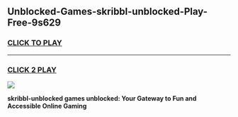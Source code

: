 
## Unblocked-Games-skribbl-unblocked-Play-Free-9s629
<h3>
<a href="https://premium76.site?title=skribbl-unblocked&ref=18A1">CLICK TO PLAY</a></h3>
<hr>

<h3>
<a href="https://premium76.site?title=skribbl-unblocked&ref=18A1">CLICK 2 PLAY</a>
  
</h3>

<a href="https://premium76.site?title=skribbl-unblocked&ref=18A1"><img src="https://clearcache.store/games.png"></a>


**skribbl-unblocked games unblocked: Your Gateway to Fun and Accessible Online Gaming**

